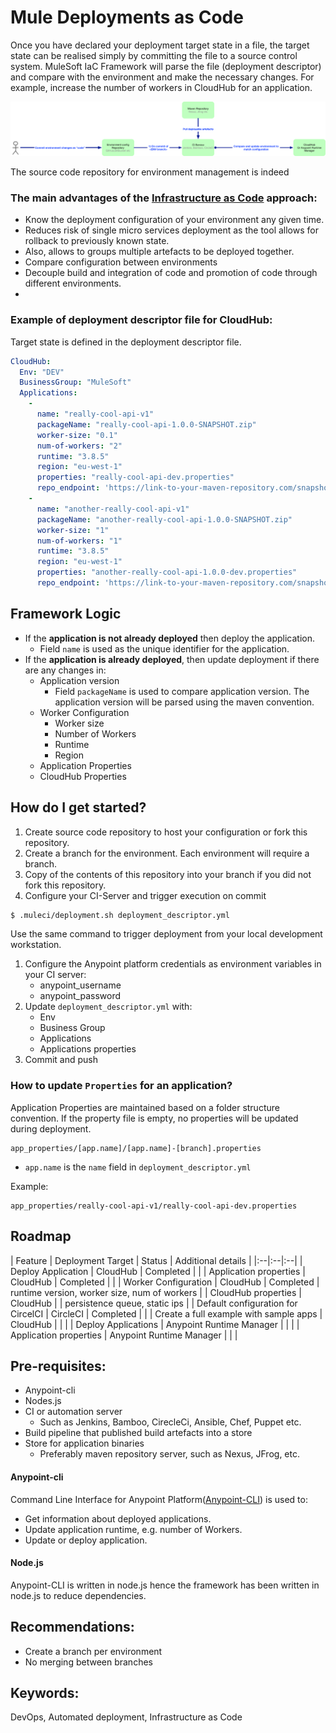 # Mule Deployments as Code

Once you have declared your deployment target state in a file, the target state can be realised simply by committing the file to a source control system. MuleSoft IaC Framework will parse the file (deployment descriptor) and compare with the environment and make the necessary changes.  For example, increase the number of workers in CloudHub for an application.

![Deployment Pipeline](images/diagram.png "Deployment Pipeline")

The source code repository for environment management is indeed

### The main advantages of the [Infrastructure as Code](https://en.wikipedia.org/wiki/Infrastructure_as_Code) approach:

- Know the deployment configuration of your environment any given time.
- Reduces risk of single micro services deployment as the tool allows for rollback to previously known state.
- Also, allows to groups multiple artefacts to be deployed together.
- Compare configuration between environments
- Decouple build and integration of code and promotion of code through different environments.
-

### Example of deployment descriptor file for CloudHub:
Target state is defined in the deployment descriptor file.
```yaml
CloudHub:  
  Env: "DEV"
  BusinessGroup: "MuleSoft"
  Applications:
    -
      name: "really-cool-api-v1"
      packageName: "really-cool-api-1.0.0-SNAPSHOT.zip"
      worker-size: "0.1"
      num-of-workers: "2"
      runtime: "3.8.5"
      region: "eu-west-1"
      properties: "really-cool-api-dev.properties"
      repo_endpoint: 'https://link-to-your-maven-repository.com/snapshots/'
    -
      name: "another-really-cool-api-v1"
      packageName: "another-really-cool-api-1.0.0-SNAPSHOT.zip"
      worker-size: "1"
      num-of-workers: "1"
      runtime: "3.8.5"
      region: "eu-west-1"
      properties: "another-really-cool-api-1.0.0-dev.properties"
      repo_endpoint: 'https://link-to-your-maven-repository.com/snapshots/'
```

## Framework Logic

* If the **application is not already deployed** then deploy the application. 
    * Field `name` is used as the unique identifier for the application. 
* If the **application is already deployed**, then update deployment if there are any changes in:
    * Application version
        * Field `packageName` is used to compare application version. The application version will be parsed using the maven convention.
    * Worker Configuration
        * Worker size
        * Number of Workers
        * Runtime
        * Region
    * Application Properties
    * CloudHub Properties

## How do I get started?

1. Create source code repository to host your configuration or fork this repository.
1. Create a branch for the environment. Each environment will require a branch. 
1. Copy of the contents of this repository into your branch if you did not fork this repository.
1. Configure your CI-Server and trigger execution on commit
```sh
$ .muleci/deployment.sh deployment_descriptor.yml
```
Use the same command to trigger deployment from your local development workstation.
1. Configure the Anypoint platform credentials as environment variables in your CI server:
    * anypoint_username
    * anypoint_password
1. Update `deployment_descriptor.yml` with:
    * Env
    * Business Group
    * Applications
    * Applications properties
1. Commit and push
   
### How to update `Properties` for an application?
Application Properties are maintained based on a folder structure convention. If the property file is empty, no properties will be updated during deployment.

```
app_properties/[app.name]/[app.name]-[branch].properties
```
* `app.name` is the `name` field in `deployment_descriptor.yml`

Example:
```
app_properties/really-cool-api-v1/really-cool-api-dev.properties
```

## Roadmap

| Feature | Deployment Target | Status  | Additional details |
|:--|:--|:--|
| Deploy Application  | CloudHub  | Completed | |
| Application properties | CloudHub | Completed | |
| Worker Configuration | CloudHub | Completed | runtime version, worker size, num of workers  |
| CloudHub properties | CloudHub |  | persistence queue, static ips |
| Default configuration for CircelCI | CircleCI | Completed | |
| Create a full example with sample apps | CloudHub |  |  |
| Deploy Applications | Anypoint Runtime Manager  |  | |
| Application properties | Anypoint Runtime Manager |  | |

## Pre-requisites:
- Anypoint-cli
- Nodes.js
- CI or automation server
    - Such as Jenkins, Bamboo, CirecleCi, Ansible, Chef, Puppet etc.
- Build pipeline that published build artefacts into a store
- Store for application binaries
    -  Preferably maven repository server, such as Nexus, JFrog, etc.

#### Anypoint-cli
Command Line Interface for Anypoint Platform([Anypoint-CLI](https://docs.mulesoft.com/runtime-manager/anypoint-platform-cli)) is used to:
* Get information about deployed applications.
* Update application runtime, e.g. number of Workers.
* Update or deploy application.

#### Node.js
Anypoint-CLI is written in node.js hence the framework has been written in node.js to reduce dependencies.

## Recommendations:
- Create a branch per environment 
- No merging between branches

## Keywords:
DevOps, Automated deployment, Infrastructure as Code

